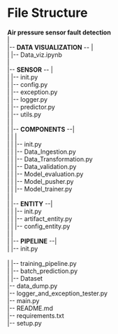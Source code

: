 # File Structure
**Air pressure sensor fault detection** <br>
| <br>
|-- **DATA VISUALIZATION** -- |  <br>
|                             |-- Data_viz.ipynb   <br>
| <br>
|-- **SENSOR** -- | <br>
|                 |-- init.py <br>
|                 |-- config.py <br>
|                 |-- exception.py <br>
|                 |-- logger.py <br>
|                 |-- predictor.py <br>
|                 |-- utils.py <br>
|                 | <br>
|                 |-- **COMPONENTS** --| <br>
|                 |                    | <br>
|                 |                    |-- init.py <br>
|                 |                    |-- Data_Ingestion.py <br>
|                 |                    |-- Data_Transformation.py <br>
|                 |                    |-- Data_validation.py <br>
|                 |                    |-- Model_evaluation.py <br>
|                 |                    |-- Model_pusher.py <br>
|                 |                    |-- Model_trainer.py <br>
|                 | <br>
|                 |-- **ENTITY** --| <br>
|                 |                |-- init.py <br>
|                 |                |-- artifact_entity.py <br>
|                 |                |-- config_entity.py <br>
|                 | <br>
|                 |-- **PIPELINE** --| <br>
|                                    |-- init.py            <br>                 
|                                    |-- training_pipeline.py <br>
|                                    |-- batch_prediction.py <br>
|
|-- Dataset <br>
|-- data_dump.py <br>
|-- logger_and_exception_tester.py <br>
|-- main.py <br>
|-- README.md <br>
|-- requirements.txt <br>
|-- setup.py         <br>
          


